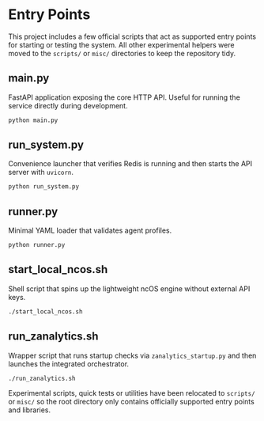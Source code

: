# Entry Points

This project includes a few official scripts that act as supported entry points for starting or testing the system. All other experimental helpers were moved to the `scripts/` or `misc/` directories to keep the repository tidy.

## main.py
FastAPI application exposing the core HTTP API. Useful for running the service directly during development.

```bash
python main.py
```

## run_system.py
Convenience launcher that verifies Redis is running and then starts the API server with `uvicorn`.

```bash
python run_system.py
```

## runner.py
Minimal YAML loader that validates agent profiles.

```bash
python runner.py
```

## start_local_ncos.sh
Shell script that spins up the lightweight ncOS engine without external API keys.

```bash
./start_local_ncos.sh
```

## run_zanalytics.sh
Wrapper script that runs startup checks via `zanalytics_startup.py` and then launches the integrated orchestrator.

```bash
./run_zanalytics.sh
```

Experimental scripts, quick tests or utilities have been relocated to `scripts/` or `misc/` so the root directory only contains officially supported entry points and libraries.
